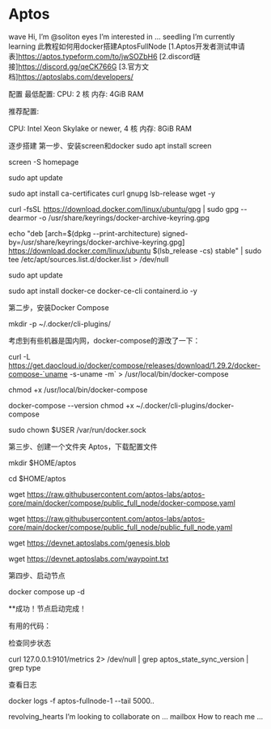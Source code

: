 # Aptos
wave Hi, I’m @soliton
eyes I’m interested in ...
seedling I’m currently learning 此教程如何用docker搭建AptosFullNode
[1.Aptos开发者测试申请表]https://aptos.typeform.com/to/jwSOZbH6 [2.discord链接]https://discord.gg/qeCK766G [3.官方文档]https://aptoslabs.com/developers/

配置 最低配置:
CPU: 2 核 内存: 4GiB RAM

推荐配置:

CPU: Intel Xeon Skylake or newer, 4 核 内存: 8GiB RAM

逐步搭建 第一步、安装screen和docker
sudo apt install screen

screen -S homepage

sudo apt update

sudo apt install ca-certificates curl gnupg lsb-release wget -y

curl -fsSL https://download.docker.com/linux/ubuntu/gpg | sudo gpg --dearmor -o /usr/share/keyrings/docker-archive-keyring.gpg

echo "deb [arch=$(dpkg --print-architecture) signed-by=/usr/share/keyrings/docker-archive-keyring.gpg] https://download.docker.com/linux/ubuntu $(lsb_release -cs) stable" | sudo tee /etc/apt/sources.list.d/docker.list > /dev/null

sudo apt update

sudo apt install docker-ce docker-ce-cli containerd.io -y

第二步，安装Docker Compose

mkdir -p ~/.docker/cli-plugins/

考虑到有些机器是国内网，docker-compose的源改了一下：

curl -L https://get.daocloud.io/docker/compose/releases/download/1.29.2/docker-compose-`uname -s-uname -m` > /usr/local/bin/docker-compose

chmod +x /usr/local/bin/docker-compose

docker-compose --version chmod +x ~/.docker/cli-plugins/docker-compose

sudo chown $USER /var/run/docker.sock

第三步、创建一个文件夹 Aptos，下载配置文件

mkdir $HOME/aptos

cd $HOME/aptos

wget https://raw.githubusercontent.com/aptos-labs/aptos-core/main/docker/compose/public_full_node/docker-compose.yaml

wget https://raw.githubusercontent.com/aptos-labs/aptos-core/main/docker/compose/public_full_node/public_full_node.yaml

wget https://devnet.aptoslabs.com/genesis.blob

wget https://devnet.aptoslabs.com/waypoint.txt

第四步、启动节点

docker compose up -d

**成功！节点启动完成！

有用的代码：

检查同步状态

curl 127.0.0.1:9101/metrics 2> /dev/null | grep aptos_state_sync_version | grep type

查看日志

docker logs -f aptos-fullnode-1 --tail 5000..

revolving_hearts I’m looking to collaborate on ...
mailbox How to reach me ...
